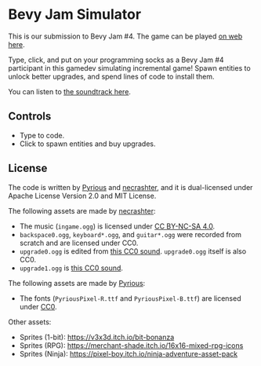 # Bevy Jam Simulator

This is our submission to Bevy Jam #4. The game can be played [on web here](https://pyrious.itch.io/bevy-jam-simulator).

Type, click, and put on your programming socks as a Bevy Jam #4 participant in this gamedev simulating incremental game! Spawn entities to unlock better upgrades, and spend lines of code to install them.

You can listen to [the soundtrack here](https://youtu.be/0JXQqLwuy6E).

## Controls

- Type to code.
- Click to spawn entities and buy upgrades.

## License

The code is written by [Pyrious](https://github.com/benfrankel) and [necrashter](https://github.com/necrashter/), and it is dual-licensed under Apache License Version 2.0 and MIT License.

The following assets are made by [necrashter](https://github.com/necrashter/):
- The music (`ingame.ogg`) is licensed under [CC BY-NC-SA 4.0](https://creativecommons.org/licenses/by-nc-sa/4.0/).
- `backspace0.ogg`, `keyboard*.ogg`, and `guitar*.ogg` were recorded from scratch and are licensed under CC0.
- `upgrade0.ogg` is edited from [this CC0 sound](https://freesound.org/people/deleted_user_958643/sounds/254980/). `upgrade0.ogg` itself is also CC0.
- `upgrade1.ogg` is [this CC0 sound](https://freesound.org/people/the_semen_incident/sounds/39013/).

The following assets are made by [Pyrious](https://github.com/benfrankel/):
- The fonts (`PyriousPixel-R.ttf` and `PyriousPixel-B.ttf`) are licensed under [CC0](https://creativecommons.org/public-domain/cc0/).

Other assets:
- Sprites (1-bit): https://v3x3d.itch.io/bit-bonanza
- Sprites (RPG): https://merchant-shade.itch.io/16x16-mixed-rpg-icons
- Sprites (Ninja): https://pixel-boy.itch.io/ninja-adventure-asset-pack
